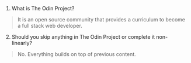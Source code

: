 1. What is The Odin Project?
> It is an open source community that provides a curriculum to become a full stack web developer.

2. Should you skip anything in The Odin Project or complete it non-linearly?
> No. Everything builds on top of previous content.
